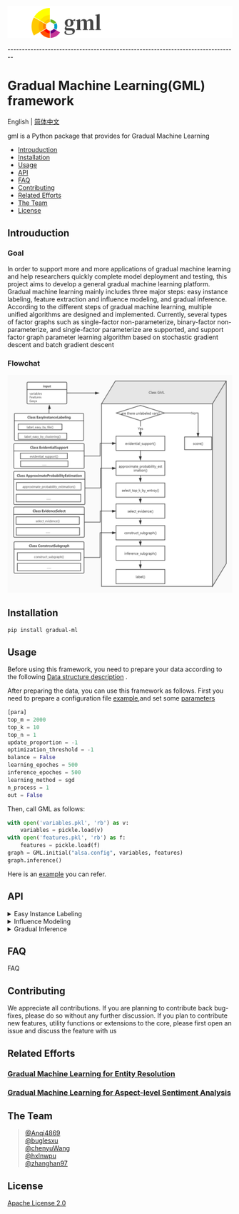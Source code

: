 <p><img src="./docs/gml_logo.jpg" alt="gml logo" title="GML &amp; tracks" /></p>     
--------------------------------------------------------------------------------

# Gradual Machine Learning(GML) framework
English | [简体中文](./README-zh_CN.md)                

gml is a Python package that provides for Gradual Machine Learning


  - [Introuduction](#introuduction)
  - [Installation](#installation)
  - [Usage](#usage)
  - [API](#api)
  - [FAQ](#faq)
  - [Contributing](#contributing)
  - [Related Efforts](#related-efforts)
  - [The Team](#the-team)
  - [License](#license)
 

## Introuduction
   ### Goal
   In order to support more and more applications of gradual machine learning and help researchers quickly complete model deployment and testing, this project aims to develop a general gradual machine learning platform. Gradual machine learning mainly includes three major steps: easy instance labeling, feature extraction and influence modeling, and gradual inference. According to the different steps of gradual machine learning, multiple unified algorithms are designed and implemented. Currently, several types of factor graphs such as single-factor non-parameterize, binary-factor non-parameterize, and single-factor parameterize are supported, and support factor graph parameter learning algorithm based on stochastic gradient descent and batch gradient descent
   ### Flowchat
   <p><img src="./docs/flowchat.jpg" alt="gml flowchat" title="flowchat &amp; tracks" /></p>    


## Installation
    pip install gradual-ml
## Usage
 Before using this framework, you need to prepare your data according to the following [Data structure description](./docs/data_structures.md) .

After preparing the data, you can use this framework as follows.
First you need to prepare a configuration file [example](./examples/example.config),and set some [parameters](./docs/parameter_description.md)
``` python 
[para]
top_m = 2000  
top_k = 10
top_n = 1
update_proportion = -1   
optimization_threshold = -1
balance = False
learning_epoches = 500
inference_epoches = 500
learning_method = sgd
n_process = 1
out = False
```    
Then, call GML as follows:
  ```python            
  with open('variables.pkl', 'rb') as v:
      variables = pickle.load(v)
  with open('features.pkl', 'rb') as f:
      features = pickle.load(f)
  graph = GML.initial("alsa.config", variables, features)
  graph.inference()
```               
Here is an [example](examples/example.py) you can refer.
## API
<details>
    <summary>Easy Instance Labeling</summary>
  
* [EasyInstanceLabeling](./docs/easy_instance_labeling.md "Perform simple instance labeling based on simple user-specified rules or existing unsupervised learning techniques")
    * [label_easy_by_file](./docs/easy_instance_labeling.md "Mark Easy in variables according to the provided easy list")
    * [label_easy_by_clustering](./docs/easy_instance_labeling.md "Easy instance labeling through clustering")
    * [label_easy_by_custom](./docs/easy_instance_labeling.md "Easy example labeling through user-defined")
</details>

<details>
  <summary>Influence Modeling</summary>

* [class EvidentialSupport](./docs/evidential_support.md "Evidence-supported method set")
    * [get_unlabeled_var_feature_evi](./docs/evidential_support.md "Calculate the ratio of 0 to 1 in the evidence variable associated with each unary feature of each hidden variable, and the variable id at the other end of the binary feature")
    * [separate_feature_value](./docs/evidential_support.md "Select the easy feature value of each feature for linear regression")
    * [create_csr_matrix](./docs/evidential_support.md "Create a sparse matrix to store all featureValue of all variables for subsequent calculation of Evidential Support")
    * [influence_modeling](./docs/evidential_support.md "Perform linear regression on the updated feature, save all the results of the regression back to the feature, the key is 'regression' ")
    * [init_tau_and_alpha](./docs/evidential_support.md "Calculate tau and alpha parameters for a given feature")
    * [evidential_support_by_regression](./docs/evidential_support.md "Calculate the Evidential Support parameters of all hidden variables")
    * [get_dict_rel_acc](./docs/evidential_support.md "Calculate the accuracy of different types of relationships")
    * [construct_mass_function_for_propensity](./docs/evidential_support.md "Build mass function for Evidential Support calculation in Aspect-level sentiment analysis application")
    * [labeling_propensity_with_ds](./docs/evidential_support.md "Different types of evidences are combined in different ways for aspect-level sentiment analysis")
    * [evidential_support_by_relation](./docs/evidential_support.md "Calculate the essential support of each hidden variable in a given set of hidden variables, suitable for Aspect-level sentiment analysis")
    * [evidential_support_by_custom](./docs/evidential_support.md "User-defined method for calculating essential support ")
* [class Regression](./docs/evidential_support.md "Linear regression related class, perform linear regression on all features, used for the essential support calculation of Entity Resolution")
    * [perform](./docs/evidential_support.md "Perform linear regression method for Entity Resolution")
</details>

<details>
  <summary>Gradual Inference</summary>

* [class GML](./docs/gml.md "Progressive machine learning main process")
    * [evidential_support](./docs/gml.md "Calculation essential support")
    * [approximate_probability_estimation](./docs/gml.md "Calculate approximate probability")
    * [select_top_m_by_es](./docs/gml.md "Select the top m hidden variables according to the calculated Evidential Support (large to small)")
    * [select_top_k_by_entropy](./docs/gml.md "Calculate entropy, select top_k hidden variables with small entropy")
    * [select_evidence](./docs/gml.md "Select the edges, variables and features needed for subsequent subgraph construction")
    * [construct_subgraph](./docs/gml.md "After selecting topk hidden variables, create a subgraph")
    * [inference_subgraph](./docs/gml.md "Inference subgraph")
    * [label](./docs/gml.md "Compare the entropy of k hidden variables, select the one with the smallest entropy and label it, and write the parameters learned from this graph back to self.features")
    * [inference](./docs/gml.md "Main process")
    * [score](./docs/gml.md "Calculate the accuracy rate, precision rate, recall rate, f1 value of inference results, etc.")
* [gml_utils](./docs/gml_utils.md "全局函数集合")
    * [load_easy_instance_from_file](./docs/gml_utils.md "Load easy from csv file")
    * [separate_variables](./docs/gml_utils.md "Divide variables into evidence variables and hidden variables")
    * [init_evidence_interval](./docs/gml_utils.md "Initial evidence interval")
    * [init_evidence](./docs/gml_utils.md "Initialize the witness_interval and witness_count attributes of all features")
    * [write_labeled_var_to_evidence_interval](./docs/gml_utils.md "Because each featurew maintains the evidence_interval attribute, this attribute needs to be updated after each variable is marked")
    * [entropy](./docs/gml_utils.md "Calculate entropy after given probability")
    * [open_p](./docs/gml_utils.md "Weight calculation formula")
    * [combine_evidences_with_ds](./docs/gml_utils.md "Aggregate evidence from different sources")
* [class ApproximateProbabilityEstimation](./docs/approximate_probability_estimation.md "Set of methods for approximate probability calculation")
    * [init_binary_feature_weight](./docs/approximate_probability_estimation.md "Set initial value of binary feature weight")
    * [labeling_conflict_with_ds](./docs/approximate_probability_estimation.md "Evidence support based on (D-S) theory measurement")
    * [get_pos_prob_based_relation](./docs/approximate_probability_estimation.md "Calculate the proportion of positive instances in marked instances with a feature")
    * [construct_mass_function_for_confict](./docs/approximate_probability_estimation.md "Evidence support for calculating each feature connected to an unlabeled variable")
    * [approximate_probability_estimation](./docs/approximate_probability_estimation.md "Calculate the approximate probability of the selected topm hidden variables, used to select topk")
    * [approximate_probability_estimation_by_custom](./docs/approximate_probability_estimation.md "Calculate the approximate probability of the selected topm hidden variables, used to select topk, user-defined calculation rules")
* [class EvidenceSelect](./docs/evidence_select.md "Select evidence variables for latent variable reasoning")
    * [select_evidence](./docs/evidence_select.md "Select evidence variables for latent variable reasoning")
    * [select_evidence_by_custom](./docs/evidence_select.md "Select evidence variables for hidden variable reasoning, user-defined selection method")
* [construct_subgraph](./docs/construct_subgraph.md "Construct factor graph")
    * [construct_subgraph](./docs/construct_subgraph.md "A unified method for constructing factor graphs")
    * [construct_subgraph_for_mixture](./docs/construct_subgraph.md "Construct factor graph, suitable for ER")
    * [construct_subgraph_for_unaryPara](./docs/construct_subgraph.md "Construct factor graphs for ALSA")
    * [construct_subgraph_for_custom](./docs/construct_subgraph.md "Construction factor graph, user-defined construction method")
* [how to use numbskull](./docs/how%20to%20use%20numbskull.md "how to use numbskull")
</details>
 
## FAQ
  FAQ
## Contributing
  We appreciate all contributions. If you are planning to contribute back bug-fixes, please do so without any further discussion.
  If you plan to contribute new features, utility functions or extensions to the core, please first open an issue and discuss the feature with us
## Related Efforts
  ### [Gradual Machine Learning for Entity Resolution](https://github.com/gml-explore/GML_for_ER)   
  ### [Gradual Machine Learning for Aspect-level Sentiment Analysis](https://github.com/gml-explore/GML_for_ALSA) 


## The Team
> [@Anqi4869](https://github.com/Anqi4869)                        
> [@buglesxu](https://github.com/buglesxu)                      
> [@chenyuWang](https://github.com/DevelopingWang)                 
> [@hxlnwpu](https://github.com/hxlnwpu)                  
> [@zhanghan97](https://github.com/zhanghan97)  
## License
  [Apache License 2.0](LICENSE)

